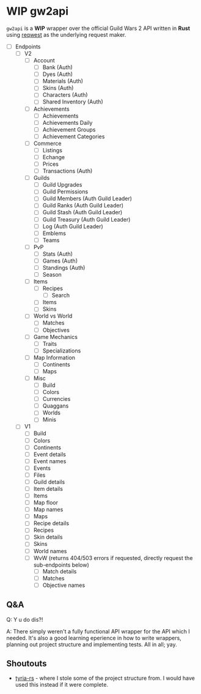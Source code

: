 # **WIP** gw2api
`gw2api` is a **WIP** wrapper over the official Guild Wars 2 API written in **Rust** using
[reqwest](https://github.com/seanmonstar/reqwest) as the underlying request maker.

* [ ] Endpoints
    * [ ] V2
        * [ ] Account
            * [ ] Bank (Auth)
            * [ ] Dyes (Auth)
            * [ ] Materials (Auth)
            * [ ] Skins (Auth)
            * [ ] Characters (Auth)
            * [ ] Shared Inventory (Auth)
        * [ ] Achievements
          * [ ] Achievements
          * [ ] Achievements Daily
          * [ ] Achievement Groups
          * [ ] Achievement Categories
        * [ ] Commerce
          * [ ] Listings
          * [ ] Echange
          * [ ] Prices
          * [ ] Transactions (Auth)
        * [ ] Guilds
          * [ ] Guild Upgrades
          * [ ] Guild Permissions
          * [ ] Guild Members (Auth Guild Leader)
          * [ ] Guild Ranks (Auth Guild Leader)
          * [ ] Guild Stash (Auth Guild Leader)
          * [ ] Guild Treasury (Auth Guild Leader)
          * [ ] Log (Auth Guild Leader)
          * [ ] Emblems
          *  [ ] Teams
        * [ ] PvP
          * [ ] Stats (Auth)
          * [ ] Games (Auth)
          * [ ] Standings (Auth)
          * [ ] Season
        * [ ] Items
          * [ ] Recipes
            * [ ] Search
          * [ ] Items
          * [ ] Skins
        * [ ] World vs World
          * [ ] Matches
          * [ ] Objectives
        * [ ] Game Mechanics
          * [ ] Traits
          * [ ] Specializations
        * [ ] Map Information
          * [ ] Continents
          * [ ] Maps
        * [ ] Misc
          * [ ] Build
          * [ ] Colors
          * [ ] Currencies
          * [ ] Quaggans
          * [ ] Worlds
          * [ ] Minis
    * [ ] V1
        * [ ] Build
        * [ ] Colors
        * [ ] Continents
        * [ ] Event details
        * [ ] Event names
        * [ ] Events
        * [ ] Files
        * [ ] Guild details
        * [ ] Item details
        * [ ] Items
        * [ ] Map floor
        * [ ] Map names
        * [ ] Maps
        * [ ] Recipe details
        * [ ] Recipes
        * [ ] Skin details
        * [ ] Skins
        * [ ] World names
        * [ ] WvW (returns 404/503 errors if requested, directly request the sub-endpoints below)
            * [ ] Match details
            * [ ] Matches
            * [ ] Objective names

## Q&A
Q: Y u do dis?!

A: There simply weren't a fully functional API wrapper for the API which I needed.
It's also a good learning eperience in how to write wrappers, planning out project structure
and implementing tests. All in all; yay.

## Shoutouts
* [tyria-rs](https://github.com/rmed/tyria-rs) - where I stole some of the project structure from.
I would have used this instead if it were complete.
